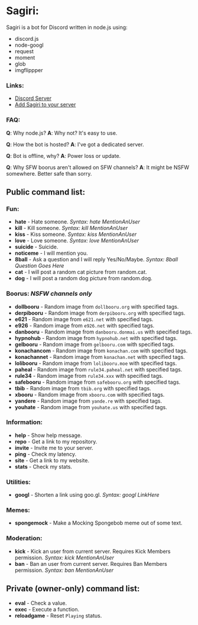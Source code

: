 # Sagiri:

Sagiri is a bot for Discord written in node.js using:

  - discord.js
  - node-googl
  - request
  - moment
  - glob
  - imgflippper

### Links:

 - [Discord Server](https://discord.gg/rh6SEuS)
 - [Add Sagiri to your server](https://discordapp.com/oauth2/authorize?client_id=348020544358055937&scope=bot&permissions=8)

### FAQ:

 **Q**: Why node.js?
 **A**: Why not? It's easy to use.

 **Q**: How the bot is hosted?
 **A**: I've got a dedicated server.

 **Q**: Bot is offline, why?
 **A**: Power loss or update.
 
 **Q**: Why SFW boorus aren't allowed on SFW channels?
 **A**: It might be NSFW somewhere. Better safe than sorry.

## Public command list:

### Fun:

 - **hate** - Hate someone. *Syntax: hate MentionAnUser*
 - **kill** - Kill someone. *Syntax: kill MentionAnUser*
 - **kiss** - Kiss someone. *Syntax: kiss MentionAnUser*
 - **love** - Love someone. *Syntax: love MentionAnUser*
 - **suicide** - Suicide.
 - **noticeme** - I will mention you.
 - **8ball** - Ask a question and I will reply Yes/No/Maybe. *Syntax: 8ball Question Goes Here*
 - **cat** - I will post a random cat picture from random.cat.
 - **dog** - I will post a random dog picture from random.dog.

### Boorus: *NSFW channels only*

 - **dollbooru** - Random image from `dollbooru.org` with specified tags.
 - **derpibooru** - Random image from `derpibooru.org` with specified tags.
 - **e621** - Random image from `e621.net` with specified tags.
 - **e926** - Random image from `e926.net` with specified tags.
 - **danbooru** - Random image from `danbooru.donmai.us` with specified tags.
 - **hypnohub** - Random image from `hypnohub.net` with specified tags.
 - **gelbooru** - Random image from `gelbooru.com` with specified tags.
 - **konachancom** - Random image from `konachan.com` with specified tags.
 - **konachannet** - Random image from `konachan.net` with specified tags.
 - **lolibooru** - Random image from `lolibooru.moe` with specified tags.
 - **paheal** - Random image from `rule34.paheal.net` with specified tags.
 - **rule34** - Random image from `rule34.xxx` with specified tags.
 - **safebooru** - Random image from `safebooru.org` with specified tags.
 - **tbib** - Random image from `tbib.org` with specified tags.
 - **xbooru** - Random image from `xbooru.com` with specified tags.
 - **yandere** - Random image from `yande.re` with specified tags.
 - **youhate** - Random image from `youhate.us` with specified tags.

### Information:

 - **help** - Show help message.
 - **repo** - Get a link to my repository.
 - **invite** - Invite me to your server.
 - **ping** - Check my latency.
 - **site** - Get a link to my website.
 - **stats** - Check my stats.

### Utilities:

 - **googl** - Shorten a link using goo.gl. *Syntax: googl LinkHere*

### Memes:

 - **spongemock** - Make a Mocking Spongebob meme out of some text.

### Moderation:

 - **kick** - Kick an user from current server. Requires Kick Members permission. *Syntax: kick MentionAnUser*
 - **ban** - Ban an user from current server. Requires Ban Members permission. *Syntax: ban MentionAnUser*

## Private (owner-only) command list:

 - **eval** - Check a value.
 - **exec** - Execute a function.
 - **reloadgame** - Reset `Playing` status.